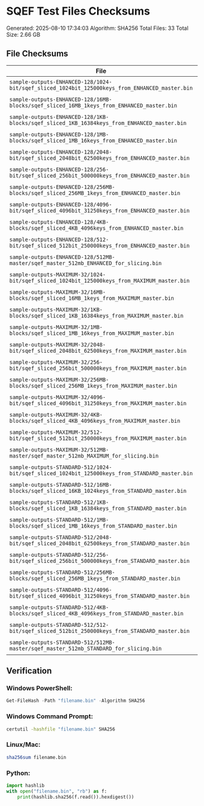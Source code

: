 # SQEF Test Files Checksums

Generated: 2025-08-10 17:34:03
Algorithm: SHA256
Total Files: 33
Total Size: 2.66 GB

## File Checksums

| File | Size | SHA256 |
|------|------|--------|
| `sample-outputs-ENHANCED-128/1024-bit/sqef_sliced_1024bit_125000keys_from_ENHANCED_master.bin` | 15.26 MB | `62F0A4AA45CE66EBEC37488B5A292048436F213A1E8FF337ABAAD1F3CA810E56` |
| `sample-outputs-ENHANCED-128/16MB-blocks/sqef_sliced_16MB_1keys_from_ENHANCED_master.bin` | 16.00 MB | `6A8C690339F29064FF840EC2E2DB1E12BAB8F9B61BEF6EF3B550A79180D2A380` |
| `sample-outputs-ENHANCED-128/1KB-blocks/sqef_sliced_1KB_16384keys_from_ENHANCED_master.bin` | 16.00 MB | `4A9EC2DB16735730AC601B612A3C93D3E6B3975227BD30F7A44DAE38BD7B7534` |
| `sample-outputs-ENHANCED-128/1MB-blocks/sqef_sliced_1MB_16keys_from_ENHANCED_master.bin` | 16.00 MB | `C57A8448288E7D766FE0C78EAD7F10AF830852179BD14ED43E9BB93F6762333B` |
| `sample-outputs-ENHANCED-128/2048-bit/sqef_sliced_2048bit_62500keys_from_ENHANCED_master.bin` | 15.26 MB | `E8C10D6E9CA40081460FC232BA66D61E8E0B98BE3BEFB2CBC4ABB8418DAF9CC7` |
| `sample-outputs-ENHANCED-128/256-bit/sqef_sliced_256bit_500000keys_from_ENHANCED_master.bin` | 15.26 MB | `A7DDB66F100AF736E73CA8E71A00968DEA98363D64C8F9264F4EF98692854E1D` |
| `sample-outputs-ENHANCED-128/256MB-blocks/sqef_sliced_256MB_1keys_from_ENHANCED_master.bin` | 256.00 MB | `D879514D3FD0C38BEF5D2C443B6DA570BF330F9F057BB2EEB30499A0A74348D2` |
| `sample-outputs-ENHANCED-128/4096-bit/sqef_sliced_4096bit_31250keys_from_ENHANCED_master.bin` | 15.26 MB | `640031D3FDC954721DA0FDB02C1F634FF6AA3D4237692EE3A36C55EFE33FE825` |
| `sample-outputs-ENHANCED-128/4KB-blocks/sqef_sliced_4KB_4096keys_from_ENHANCED_master.bin` | 16.00 MB | `7C536288A4EBD891255DBA44EC4529AD2639D2DBD6DE22C391C0DB1E33AFB00C` |
| `sample-outputs-ENHANCED-128/512-bit/sqef_sliced_512bit_250000keys_from_ENHANCED_master.bin` | 15.26 MB | `8A0893B511A5D4F44886FC954C2EF9A54F3A08D2CB021D608C5589DF53C314DD` |
| `sample-outputs-ENHANCED-128/512MB-master/sqef_master_512mb_ENHANCED_for_slicing.bin` | 512.00 MB | `E1A22355B3CBF86E1CDA6B008BB3C6D6CA39FBEBBC948A1C425A73CEA1267F75` |
| `sample-outputs-MAXIMUM-32/1024-bit/sqef_sliced_1024bit_125000keys_from_MAXIMUM_master.bin` | 15.26 MB | `1BBECC93E222C1127B270E9F3433BFD2D64B90C6AC581BE0EDB44B9E49D6AB24` |
| `sample-outputs-MAXIMUM-32/16MB-blocks/sqef_sliced_16MB_1keys_from_MAXIMUM_master.bin` | 16.00 MB | `89B46A75D804EC1776BA87CDE3943DCDF0D856154354AF58F73BEC5B116C9369` |
| `sample-outputs-MAXIMUM-32/1KB-blocks/sqef_sliced_1KB_16384keys_from_MAXIMUM_master.bin` | 16.00 MB | `E00FE0FEA23260820B7AD0DEB24374486C3802D661E6F35DF2744102AE7508F5` |
| `sample-outputs-MAXIMUM-32/1MB-blocks/sqef_sliced_1MB_16keys_from_MAXIMUM_master.bin` | 16.00 MB | `FEDBA38AECFAAC6DF1E5EDEF1C5167EDDC73CC409128DBBA44DE2F0A4AD9904F` |
| `sample-outputs-MAXIMUM-32/2048-bit/sqef_sliced_2048bit_62500keys_from_MAXIMUM_master.bin` | 15.26 MB | `5BA0F10C73D5149708B00F6A043223C3168A043C1607F95E326CC4D3A664F7FF` |
| `sample-outputs-MAXIMUM-32/256-bit/sqef_sliced_256bit_500000keys_from_MAXIMUM_master.bin` | 15.26 MB | `D0AE3542F04E894EAA800ABDEB55259AA84D7BE33D2BA43DC28DBDE91687C8B0` |
| `sample-outputs-MAXIMUM-32/256MB-blocks/sqef_sliced_256MB_1keys_from_MAXIMUM_master.bin` | 256.00 MB | `B51197451AA0A06900B19633316063F3BA587043B52F1F10DE1143691E2D2745` |
| `sample-outputs-MAXIMUM-32/4096-bit/sqef_sliced_4096bit_31250keys_from_MAXIMUM_master.bin` | 15.26 MB | `63C368FB4B7DD4DC5109B51E5DFD12EF99C2CF1849C35545FCED25AEE34BF6A1` |
| `sample-outputs-MAXIMUM-32/4KB-blocks/sqef_sliced_4KB_4096keys_from_MAXIMUM_master.bin` | 16.00 MB | `14286F451064D5EB8835E6C219EF92BBC16451696C6F32D2A2271757EAC3BD65` |
| `sample-outputs-MAXIMUM-32/512-bit/sqef_sliced_512bit_250000keys_from_MAXIMUM_master.bin` | 15.26 MB | `61184667C4645DE5E90CC7A47DA235CEE7EE0C84F33C473883D7865383E5B2FA` |
| `sample-outputs-MAXIMUM-32/512MB-master/sqef_master_512mb_MAXIMUM_for_slicing.bin` | 512.00 MB | `A2D3C7BDD630E4D181B51E77729896E50F1647FB0F3B32EDE69F04D662BA9111` |
| `sample-outputs-STANDARD-512/1024-bit/sqef_sliced_1024bit_125000keys_from_STANDARD_master.bin` | 15.26 MB | `F2A611CA47B25CA0CACD4152EED30BDD153A771AC9B05708E9BEB242155C0318` |
| `sample-outputs-STANDARD-512/16MB-blocks/sqef_sliced_16KB_1024keys_from_STANDARD_master.bin` | 16.00 MB | `9419E6E7607FF4103F94107EBB064AB43844464A450B81805C5F9FECF4321124` |
| `sample-outputs-STANDARD-512/1KB-blocks/sqef_sliced_1KB_16384keys_from_STANDARD_master.bin` | 16.00 MB | `49759321DA5F2BD652C1112EEA8DBF44406D596E2D9B2E47DDC29C0B7A548047` |
| `sample-outputs-STANDARD-512/1MB-blocks/sqef_sliced_1MB_16keys_from_STANDARD_master.bin` | 16.00 MB | `32E3B4D09DD5DA9D4E73BDFB3844F17AA687DB3329148EA98FD0D42BAA88E876` |
| `sample-outputs-STANDARD-512/2048-bit/sqef_sliced_2048bit_62500keys_from_STANDARD_master.bin` | 15.26 MB | `C90C89E7DE2D2255FBE7E1E1E25C0A5B0D9A9F78B3F9B338EAB3BE19C4D73741` |
| `sample-outputs-STANDARD-512/256-bit/sqef_sliced_256bit_500000keys_from_STANDARD_master.bin` | 15.26 MB | `CF4D52897D8D4B642E522A1D539F241266E83E8B12D12B1923CD98D5FF72142C` |
| `sample-outputs-STANDARD-512/256MB-blocks/sqef_sliced_256MB_1keys_from_STANDARD_master.bin` | 256.00 MB | `8CDF637864040B1AF1240154C760C0B257C0B4347E2AE1E35E364552372C8368` |
| `sample-outputs-STANDARD-512/4096-bit/sqef_sliced_4096bit_31250keys_from_STANDARD_master.bin` | 15.26 MB | `6A492C81974ECE75BAB2809E99028D88FCF3EE2BA09254B23383269B065B01B1` |
| `sample-outputs-STANDARD-512/4KB-blocks/sqef_sliced_4KB_4096keys_from_STANDARD_master.bin` | 16.00 MB | `779804AA5C5909038096F59A3868CD3962937C385E4800564A3B8917081D9637` |
| `sample-outputs-STANDARD-512/512-bit/sqef_sliced_512bit_250000keys_from_STANDARD_master.bin` | 15.26 MB | `C4E3CF45CD3056EFEDB842DBFB639F4ADB4CE38BE3B0E4B75524AAA0DCD74C8C` |
| `sample-outputs-STANDARD-512/512MB-master/sqef_master_512mb_STANDARD_for_slicing.bin` | 512.00 MB | `F428C8983F7E671BE9DBA03ECFFF1CDE3FE065410530C607F722F572EBF9CB90` |

## Verification

### Windows PowerShell:
```powershell
Get-FileHash -Path "filename.bin" -Algorithm SHA256
```

### Windows Command Prompt:
```cmd
certutil -hashfile "filename.bin" SHA256
```

### Linux/Mac:
```bash
sha256sum filename.bin
```

### Python:
```python
import hashlib
with open("filename.bin", "rb") as f:
    print(hashlib.sha256(f.read()).hexdigest())
```
